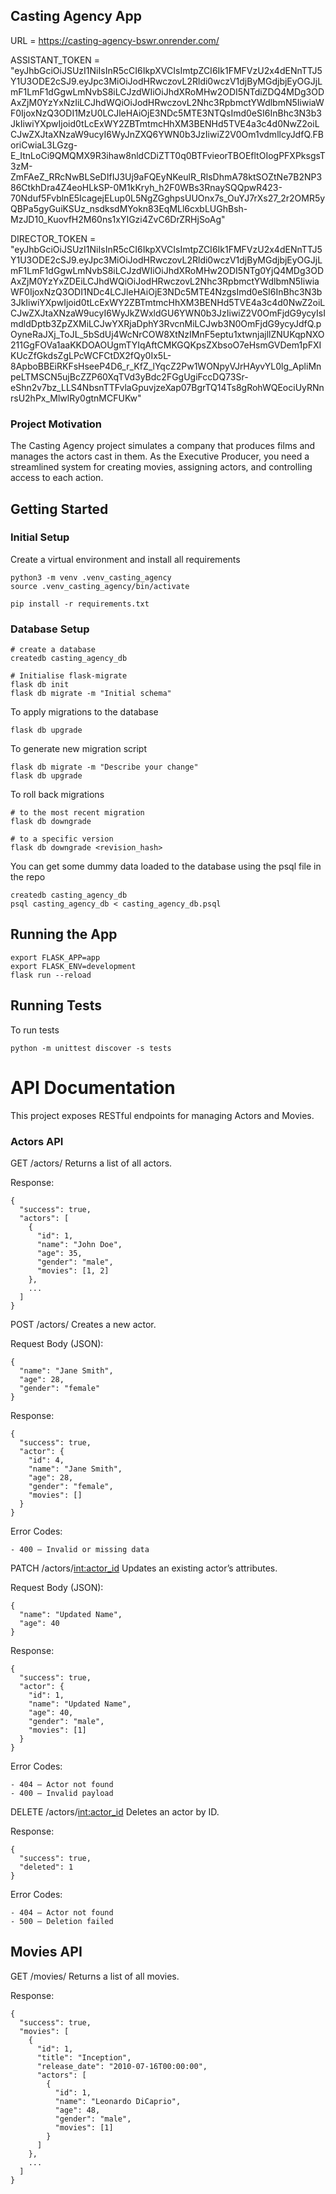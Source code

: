 ## Casting Agency App

URL = https://casting-agency-bswr.onrender.com/

ASSISTANT_TOKEN = "eyJhbGciOiJSUzI1NiIsInR5cCI6IkpXVCIsImtpZCI6Ik1FMFVzU2x4dENnTTJ5Y1U3ODE2cSJ9.eyJpc3MiOiJodHRwczovL2Rldi0wczV1djByMGdjbjEyOGJjLmF1LmF1dGgwLmNvbS8iLCJzdWIiOiJhdXRoMHw2ODI5NTdiZDQ4MDg3ODAxZjM0YzYxNzIiLCJhdWQiOiJodHRwczovL2Nhc3RpbmctYWdlbmN5IiwiaWF0IjoxNzQ3ODI1MzU0LCJleHAiOjE3NDc5MTE3NTQsImd0eSI6InBhc3N3b3JkIiwiYXpwIjoid0tLcExWY2ZBTmtmcHhXM3BENHd5TVE4a3c4d0NwZ2oiLCJwZXJtaXNzaW9ucyI6WyJnZXQ6YWN0b3JzIiwiZ2V0Om1vdmllcyJdfQ.FBoriCwiaL3LGzg-E_ItnLoCi9QMQMX9R3ihaw8nldCDiZTT0q0BTFvieorTBOEfltOIogPFXPksgsT3zM-ZmFAeZ_RRcNwBLSeDIfIJ3Uj9aFQEyNKeulR_RlsDhmA78ktSOZtNe7B2NP386CtkhDra4Z4eoHLkSP-0M1kKryh_h2F0WBs3RnaySQQpwR423-70Nduf5FvblnE5IcagejELup0L5NgZGghpsUUOnx7s_OuYJ7rXs27_2r2OMR5yQBPa5gyGuiKSUz_nsdksdMYokn83EqMLl6cxbLUGhBsh-MzJD10_KuovfH2M60ns1xYIGzi4ZvC6DrZRHjSoAg"

DIRECTOR_TOKEN = "eyJhbGciOiJSUzI1NiIsInR5cCI6IkpXVCIsImtpZCI6Ik1FMFVzU2x4dENnTTJ5Y1U3ODE2cSJ9.eyJpc3MiOiJodHRwczovL2Rldi0wczV1djByMGdjbjEyOGJjLmF1LmF1dGgwLmNvbS8iLCJzdWIiOiJhdXRoMHw2ODI5NTg0YjQ4MDg3ODAxZjM0YzYxZDEiLCJhdWQiOiJodHRwczovL2Nhc3RpbmctYWdlbmN5IiwiaWF0IjoxNzQ3ODI1NDc4LCJleHAiOjE3NDc5MTE4NzgsImd0eSI6InBhc3N3b3JkIiwiYXpwIjoid0tLcExWY2ZBTmtmcHhXM3BENHd5TVE4a3c4d0NwZ2oiLCJwZXJtaXNzaW9ucyI6WyJkZWxldGU6YWN0b3JzIiwiZ2V0OmFjdG9ycyIsImdldDptb3ZpZXMiLCJwYXRjaDphY3RvcnMiLCJwb3N0OmFjdG9ycyJdfQ.pOyneRaJXj_ToJL_5bSdUj4WcNrCOW8XtNzIMnF5eptu1xtwnjajllZNUKqpNXO211GgFOVa1aaKKDOAOUgmTYIqAftCMKGQKpsZXbsoO7eHsmGVDem1pFXIKUcZfGkdsZgLPcWCFCtDX2fQy0Ix5L-8ApboBBEiRKFsHseeP4D6_r_KfZ_lYqcZ2Pw1WONpyVJrHAyvYL0lg_ApliMnpeLTMSCN5ujBcZZP60XqTVd3yBdc2FGgUgiFccDQ73Sr-eShn2v7bz_LLS4NbsnTTFvlaGpuvjzeXap07BgrTQ14Ts8gRohWQEociUyRNnrsU2hPx_MlwlRy0gtnMCFUKw"


### Project Motivation
The Casting Agency project simulates a company that produces films and manages the actors cast in them. As the Executive Producer, you need a streamlined system for creating movies, assigning actors, and controlling access to each action.

## Getting Started

### Initial Setup
Create a virtual environment and install all requirements
```
python3 -m venv .venv_casting_agency
source .venv_casting_agency/bin/activate

pip install -r requirements.txt
```

### Database Setup

```
# create a database
createdb casting_agency_db

# Initialise flask-migrate
flask db init
flask db migrate -m "Initial schema"
```

To apply migrations to the database
```
flask db upgrade
```

To generate new migration script
```
flask db migrate -m "Describe your change"
flask db upgrade
```

To roll back migrations
```
# to the most recent migration
flask db downgrade

# to a specific version
flask db downgrade <revision_hash>
```

You can get some dummy data loaded to the database using the psql file in the repo
```
createdb casting_agency_db
psql casting_agency_db < casting_agency_db.psql
```

## Running the App
```
export FLASK_APP=app
export FLASK_ENV=development
flask run --reload
```

## Running Tests
To run tests
```
python -m unittest discover -s tests
```

# API Documentation
This project exposes RESTful endpoints for managing Actors and Movies.

### Actors API
GET /actors/
Returns a list of all actors.

Response:
```
{
  "success": true,
  "actors": [
    {
      "id": 1,
      "name": "John Doe",
      "age": 35,
      "gender": "male",
      "movies": [1, 2]
    },
    ...
  ]
}
```

POST /actors/
Creates a new actor.


Request Body (JSON):
```
{
  "name": "Jane Smith",
  "age": 28,
  "gender": "female"
}
```

Response:
```
{
  "success": true,
  "actor": {
    "id": 4,
    "name": "Jane Smith",
    "age": 28,
    "gender": "female",
    "movies": []
  }
}
```

Error Codes:
```
- 400 – Invalid or missing data
```

PATCH /actors/<int:actor_id>
Updates an existing actor’s attributes.

Request Body (JSON):
```
{
  "name": "Updated Name",
  "age": 40
}
```

Response:
```
{
  "success": true,
  "actor": {
    "id": 1,
    "name": "Updated Name",
    "age": 40,
    "gender": "male",
    "movies": [1]
  }
}
```

Error Codes:
```
- 404 – Actor not found
- 400 – Invalid payload
```

DELETE /actors/<int:actor_id>
Deletes an actor by ID.

Response:
```
{
  "success": true,
  "deleted": 1
}
```

Error Codes:
```
- 404 – Actor not found
- 500 – Deletion failed
```

## Movies API

GET /movies/
Returns a list of all movies.

Response:
```
{
  "success": true,
  "movies": [
    {
      "id": 1,
      "title": "Inception",
      "release_date": "2010-07-16T00:00:00",
      "actors": [
        {
          "id": 1,
          "name": "Leonardo DiCaprio",
          "age": 48,
          "gender": "male",
          "movies": [1]
        }
      ]
    },
    ...
  ]
}
```